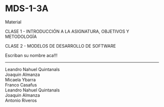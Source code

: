# MDS-1-3A

Material

CLASE 1  - INTRODUCCIÓN A LA ASIGNATURA, OBJETIVOS Y METODOLOGÍA

CLASE 2 - MODELOS DE DESARROLLO DE SOFTWARE

Escriban su nombre aca!!!

<hr>
Leandro Nahuel Quintanals
<br>
Joaquin Almanza
<br>
Micaela Ybarra
<br>
Franco Casafus
<Br>
Leandro Nahuel Quintanals<br>
Joaquin Almanza<br>Antonio Riveros
